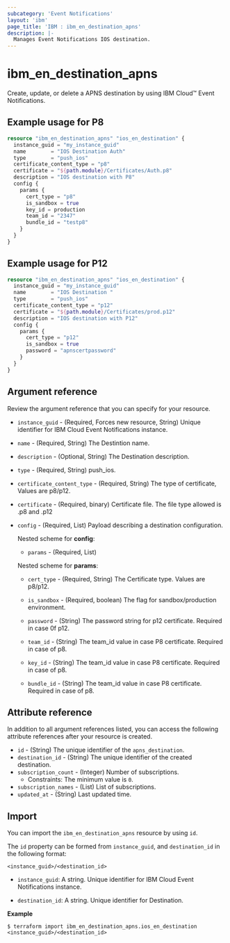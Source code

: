 ```yaml
---
subcategory: 'Event Notifications'
layout: 'ibm'
page_title: 'IBM : ibm_en_destination_apns'
description: |-
  Manages Event Notifications IOS destination.
---
```


# ibm_en_destination_apns

Create, update, or delete a APNS destination by using IBM Cloud™ Event Notifications.

## Example usage for P8

```terraform
resource "ibm_en_destination_apns" "ios_en_destination" {
  instance_guid = "my_instance_guid"
  name        = "IOS Destination Auth"
  type        = "push_ios"
  certificate_content_type = "p8"
  certificate = "${path.module}/Certificates/Auth.p8"
  description = "IOS destination with P8"
  config {
    params {
      cert_type = "p8"
      is_sandbox = true
      key_id = production
      team_id = "2347"
      bundle_id = "testp8"
    }
  }
}
```
## Example usage for P12

```terraform
resource "ibm_en_destination_apns" "ios_en_destination" {
  instance_guid = "my_instance_guid"
  name        = "IOS Destination "
  type        = "push_ios"
  certificate_content_type = "p12"
  certificate = "${path.module}/Certificates/prod.p12"
  description = "IOS destination with P12"
  config {
    params {
      cert_type = "p12"
      is_sandbox = true
      password = "apnscertpassword"
    }
  }
}
```

## Argument reference

Review the argument reference that you can specify for your resource.

- `instance_guid` - (Required, Forces new resource, String) Unique identifier for IBM Cloud Event Notifications instance.

- `name` - (Required, String) The Destintion name.

- `description` - (Optional, String) The Destination description.

- `type` - (Required, String) push_ios.

- `certificate_content_type` - (Required, String) The type of certificate, Values are p8/p12.

- `certificate` - (Required, binary) Certificate file. The file type allowed is .p8 and .p12

- `config` - (Required, List) Payload describing a destination configuration.

  Nested scheme for **config**:

  - `params` - (Required, List)

  Nested scheme for **params**:

  - `cert_type` - (Required, String) The Certificate type. Values are p8/p12.

  - `is_sandbox` - (Required, boolean) The flag for sandbox/production environment.

  - `password` - (String) The password string for p12 certificate. Required in case 0f p12.

  - `team_id` - (String) The team_id value in case P8 certificate. Required in case of p8.

  - `key_id` - (String) The team_id value in case P8 certificate. Required in case of p8.

  - `bundle_id` - (String) The team_id value in case P8 certificate. Required in case of p8.

## Attribute reference

In addition to all argument references listed, you can access the following attribute references after your resource is created.

- `id` - (String) The unique identifier of the `apns_destination`.
- `destination_id` - (String) The unique identifier of the created destination.
- `subscription_count` - (Integer) Number of subscriptions.
  - Constraints: The minimum value is `0`.
- `subscription_names` - (List) List of subscriptions.
- `updated_at` - (String) Last updated time.

## Import

You can import the `ibm_en_destination_apns` resource by using `id`.

The `id` property can be formed from `instance_guid`, and `destination_id` in the following format:

```
<instance_guid>/<destination_id>
```

- `instance_guid`: A string. Unique identifier for IBM Cloud Event Notifications instance.

- `destination_id`: A string. Unique identifier for Destination.

**Example**

```
$ terraform import ibm_en_destination_apns.ios_en_destination <instance_guid>/<destination_id>
```
